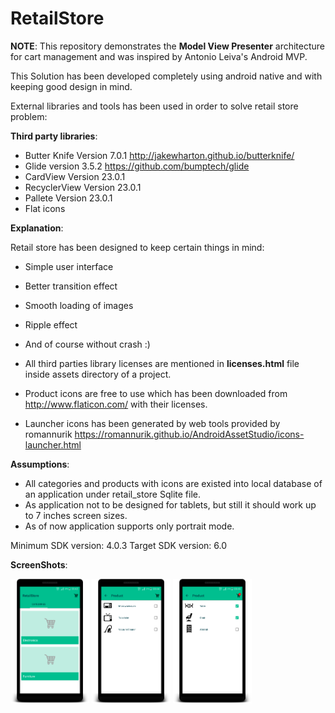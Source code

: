 # RetailStore

**NOTE**: This repository demonstrates the **Model View Presenter** architecture for cart management and was inspired by Antonio Leiva's Android MVP.


This Solution has been developed completely using android native and with keeping good design in mind.


External libraries and tools has been used in order to solve retail store problem:

**Third party libraries**:

* Butter Knife Version 7.0.1
   http://jakewharton.github.io/butterknife/
* Glide version 3.5.2
   https://github.com/bumptech/glide
* CardView Version 23.0.1
* RecyclerView Version 23.0.1
* Pallete  Version 23.0.1
* Flat icons


**Explanation**:

Retail store has been designed to keep certain things in mind:

* Simple user interface
* Better transition effect
* Smooth loading of images
* Ripple effect
* And of course without crash :)


* All third parties library licenses are mentioned in **licenses.html** file inside assets directory of a project.
* Product icons are free to use which has been downloaded from http://www.flaticon.com/ with their licenses.
* Launcher icons has been generated by web tools provided by romannurik
 https://romannurik.github.io/AndroidAssetStudio/icons-launcher.html


**Assumptions**:

* All categories and products with icons are existed into local database of an application under retail_store Sqlite file.
* As application not to be designed for tablets, but still it should work up to 7 inches screen sizes.
* As of now application supports only portrait mode.

Minimum SDK version: 4.0.3
Target SDK version: 6.0


**ScreenShots**:

<img src="screenshots/device-2016-02-20-004350.png" width="25%" />
<img src="screenshots/device-2016-02-20-004451.png" width="25%" />
<img src="screenshots/device-2016-02-20-004537.png" width="25%" />
